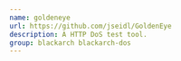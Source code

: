 ```yaml
---
name: goldeneye
url: https://github.com/jseidl/GoldenEye
description: A HTTP DoS test tool.
group: blackarch blackarch-dos
---
```


